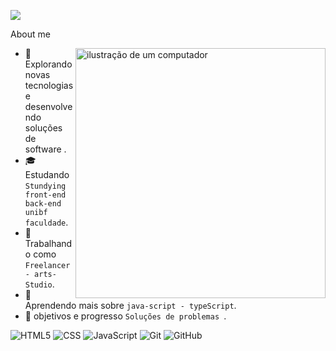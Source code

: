 ![](https://komarev.com/ghpvc/?username=Vzdevelopers&color=006bed)

 About me

<img src="[https://raw.githubusercontent.com/MicaelliMedeiros/micaellimedeiros/master/image/computer-illustration.png](https://media.discordapp.net/attachments/1068277501530493008/1373023334433947787/kindpng_513548.png?ex=6828e720&is=682795a0&hm=b0825e2f5aa0d9384fd87b567c2c5af5d31b611b2785fd7c59434dc3bc43d88a&=&format=webp&quality=lossless&width=1321&height=958)" alt="ilustração de um computador" min-width="400px" max-width="400px" width="400px" align="right">

- 🤠 Explorando novas tecnologias e desenvolvendo soluções de software .
- 🎓 Estudando ```Stundying front-end back-end unibf faculdade```.
- 💼 Trabalhando como ```Freelancer - arts-Studio```.
- 🌱 Aprendendo mais sobre ```java-script - typeScript```.
- 💭 objetivos e progresso  ```Soluções de problemas ```.


![HTML5](https://img.shields.io/badge/-HTML5-333333?style=flat&logo=HTML5)
![CSS](https://img.shields.io/badge/-CSS-333333?style=flat&logo=CSS3&logoColor=1572B6)
![JavaScript](https://img.shields.io/badge/-JavaScript-333333?style=flat&logo=javascript)
![Git](https://img.shields.io/badge/-Git-333333?style=flat&logo=git)
![GitHub](https://img.shields.io/badge/-GitHub-333333?style=flat&logo=github)
